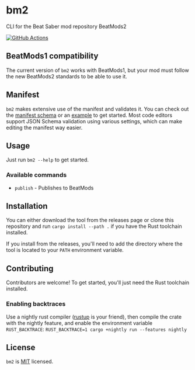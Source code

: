 # bm2

CLI for the Beat Saber mod repository BeatMods2

[![GitHub Actions](https://github.com/raftario/bm2/workflows/Build/badge.svg)](https://github.com/raftario/bm2/actions?workflowID=Build)

## BeatMods1 compatibility

The current version of `bm2` works with BeatMods1,
but your mod must follow the new BeatMods2 standards to be able to use it.

## Manifest

`bm2` makes extensive use of the manifest and validates it.
You can check out the [manifest schema](https://github.com/raftario/BSIPA-MetadataFileSchema/blob/master/Schema.json) or an [example](https://github.com/raftario/BSIPA-MetadataFileSchema/blob/master/Example.json) to get started.
Most code editors support JSON Schema validation using various settings, which can make editing the manifest way easier.

## Usage

Just run `bm2 --help` to get started.

### Available commands

* `publish` - Publishes to BeatMods

## Installation

You can either download the tool from the releases page
or clone this repository and run `cargo install --path .` if you have the Rust toolchain installed.

If you install from the releases, you'll need to add the directory where the tool is located
to your `PATH` environment variable.

## Contributing

Contributors are welcome! To get started, you'll just need the Rust toolchain installed.

### Enabling backtraces

Use a nightly rust compiler ([rustup](https://rustup.rs/) is your friend),
then compile the crate with the nightly feature, and enable the environment variable
`RUST_BACKTRACE`: `RUST_BACKTRACE=1 cargo +nightly run --features nightly`

## License

`bm2` is [MIT](LICENSE) licensed.
